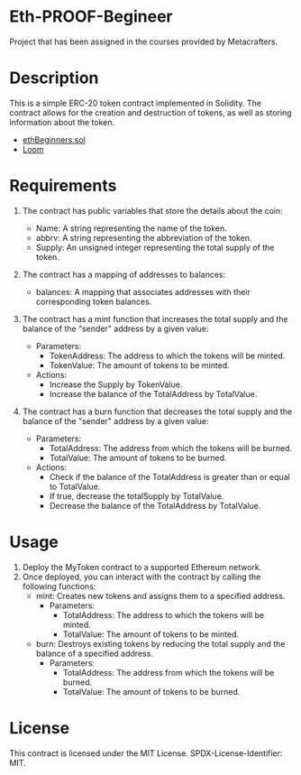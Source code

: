 # Eth-PROOF-Begineer
Project that has been assigned in the courses provided by Metacrafters.
# Description
This is a simple ERC-20 token contract implemented in Solidity. The contract allows for the creation and destruction of tokens, as well as storing information about the token.
* [ethBeginners.sol](https://github.com/ankitjangra114/Eth-PROOF-Begineer/blob/main/Token.sol)
* [Loom](https://www.loom.com/share/522c5d5e9ecb4615a9fd7cd52e626ce8)
# Requirements
1. The contract has public variables that store the details about the coin:
   - Name: A string representing the name of the token.
   - abbrv: A string representing the abbreviation of the token.
   - Supply: An unsigned integer representing the total supply of the token.
  
2. The contract has a mapping of addresses to balances:
   - balances: A mapping that associates addresses with their corresponding token balances.
     
3. The contract has a mint function that increases the total supply and the balance of the "sender" address by a given value:
   - Parameters:
     - TokenAddress: The address to which the tokens will be minted.
     - TokenValue: The amount of tokens to be minted.
   - Actions:
     - Increase the Supply by TokenValue.
     - Increase the balance of the TotalAddress by TotalValue.
       
4. The contract has a burn function that decreases the total supply and the balance of the "sender" address by a given value:
   - Parameters:
     - TotalAddress: The address from which the tokens will be burned.
     - TotalValue: The amount of tokens to be burned.
   - Actions:
     - Check if the balance of the TotalAddress is greater than or equal to TotalValue.
     - If true, decrease the totalSupply by TotalValue.
     - Decrease the balance of the TotalAddress by TotalValue.

# Usage
1. Deploy the MyToken contract to a supported Ethereum network.
2. Once deployed, you can interact with the contract by calling the following functions:
   - mint: Creates new tokens and assigns them to a specified address.
     - Parameters:
       - TotalAddress: The address to which the tokens will be minted.
       - TotalValue: The amount of tokens to be minted.
   - burn: Destroys existing tokens by reducing the total supply and the balance of a specified address.
     - Parameters:
       - TotalAddress: The address from which the tokens will be burned.
       - TotalValue: The amount of tokens to be burned.

# License
This contract is licensed under the MIT License. SPDX-License-Identifier: MIT.
